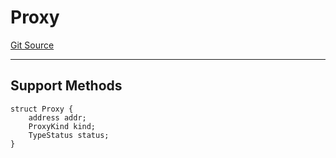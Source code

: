 # Proxy
[Git Source](https://github.com/metacontract/mc/blob/b874bc295b567a7e9bd6d6c63dfe84df116a2f3a/src/devkit/core/Proxy.sol)

---------------------
Support Methods
-----------------------


```solidity
struct Proxy {
    address addr;
    ProxyKind kind;
    TypeStatus status;
}
```

